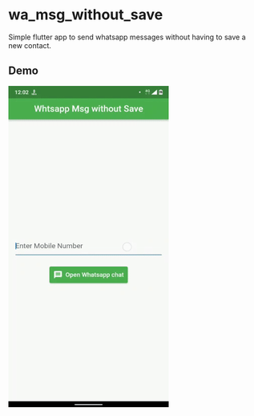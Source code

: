 # wa_msg_without_save

Simple flutter app to send whatsapp messages without having to save a new contact.

## Demo

![demo video gif](https://raw.githubusercontent.com/aldrinjenson/send-whatsapp-msg-without-save/main/demo.gif)
